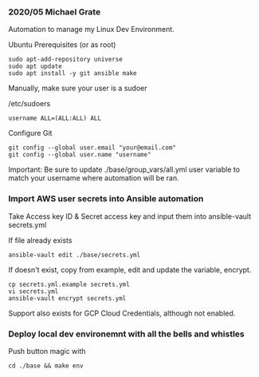 ### 2020/05 Michael Grate 

Automation to manage my Linux Dev Environment.

Ubuntu Prerequisites (or as root)
```
sudo apt-add-repository universe
sudo apt update
sudo apt install -y git ansible make
```

Manually, make sure your user is a sudoer

/etc/sudoers
```
username ALL=(ALL:ALL) ALL
```

Configure Git
```
git config --global user.email "your@email.com"
git config --global user.name "username"
```

Important: Be sure to update ./base/group_vars/all.yml user variable to match your username where automation will be ran.

### Import AWS user secrets into Ansible automation

Take Access key ID & Secret access key and input them into ansible-vault secrets.yml

If file already exists
```
ansible-vault edit ./base/secrets.yml
```

If doesn't exist, copy from example, edit and update the variable, encrypt.
```
cp secrets.yml.example secrets.yml
vi secrets.yml
ansible-vault encrypt secrets.yml
```

Support also exists for GCP Cloud Credentials, although not enabled.

### Deploy local dev environemnt with all the bells and whistles

Push button magic with
```
cd ./base && make env
```

